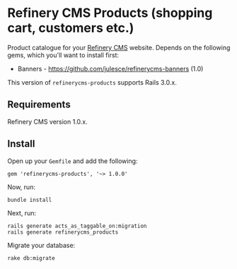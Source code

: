 # Refinery CMS Products (shopping cart, customers etc.)

Product catalogue for your [Refinery CMS](http://refinerycms.com) website. Depends on the following gems, which you'll want to install first:

+ Banners - https://github.com/julesce/refinerycms-banners (1.0)

This version of `refinerycms-products` supports Rails 3.0.x.

## Requirements

Refinery CMS version 1.0.x.

## Install

Open up your ``Gemfile`` and add the following:

    gem 'refinerycms-products', '~> 1.0.0'

Now, run:

    bundle install

Next, run:

    rails generate acts_as_taggable_on:migration
    rails generate refinerycms_products

Migrate your database:

    rake db:migrate
